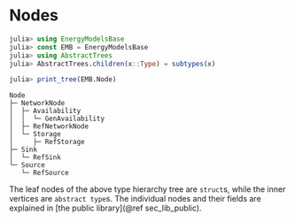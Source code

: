 # Nodes

```julia
julia> using EnergyModelsBase
julia> const EMB = EnergyModelsBase 
julia> using AbstractTrees
julia> AbstractTrees.children(x::Type) = subtypes(x)

julia> print_tree(EMB.Node)
```

```
Node
├─ NetworkNode
│  ├─ Availability
│  │  └─ GenAvailability
│  ├─ RefNetworkNode
│  └─ Storage
│     ├─ RefStorage
├─ Sink
│  └─ RefSink
└─ Source
   └─ RefSource
```

The leaf nodes of the above type hierarchy tree are `struct`s, while the inner
vertices are `abstract type`s.
The individual nodes and their fields are explained in [the public library](@ref sec_lib_public).
